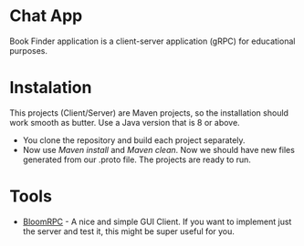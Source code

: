 # Chat App
Book Finder application is a client-server application (gRPC) for educational purposes.

# Instalation

This projects (Client/Server) are Maven projects, so the installation should work smooth as butter. Use a Java version that is 8 or above.
- You clone the repository and build each project separately. 
- Now use *Maven install* and *Maven clean*. Now we should have new files generated from our .proto file. The projects are ready to run.

# Tools 
- [BloomRPC](https://github.com/uw-labs/bloomrpc) - A nice and simple GUI Client. If you want to implement just the server and test it, this might be super useful for you.

